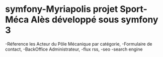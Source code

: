 # symfony-Myriapolis projet Sport-Méca Alès développé sous symfony 3
-Réference les Acteur du Pôle Mécanique par catégorie,
-Formulaire de contact,
-BackOffice Administrateur,
-flux rss,
-seo
-search engine
